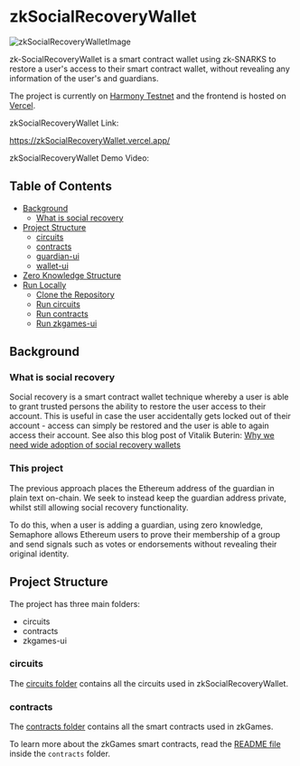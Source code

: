 # zkSocialRecoveryWallet <!-- omit in toc -->
![zkSocialRecoveryWalletImage](https://user-images.githubusercontent.com/52170174/164951489-8f3d9b0a-4334-4dfb-b0d6-b6a87ff81424.png)

zk-SocialRecoveryWallet is a smart contract wallet using zk-SNARKS to restore a user's access to their smart contract wallet, without revealing any information of the user's and guardians.

The project is currently on [Harmony Testnet](https://explorer.pops.one/) and the frontend is hosted on [Vercel](https://github.com/vercel/vercel).

zkSocialRecoveryWallet Link:

<https://zkSocialRecoveryWallet.vercel.app/>

zkSocialRecoveryWallet Demo Video:

## Table of Contents <!-- omit in toc -->

- [Background](#background)
  - [What is social recovery](#social-recovery)
- [Project Structure](#project-structure)
  - [circuits](#circuits)
  - [contracts](#contracts)
  - [guardian-ui](#guardian-ui)
  - [wallet-ui](#wallet-ui)
- [Zero Knowledge Structure](#zero-knowledge-structure)
- [Run Locally](#run-locally)
  - [Clone the Repository](#clone-the-repository)
  - [Run circuits](#run-circuits)
  - [Run contracts](#run-contracts)
  - [Run zkgames-ui](#run-zkgames-ui)

## Background

### What is social recovery
Social recovery is a smart contract wallet technique whereby a user is able to grant trusted persons the ability to restore the user access to their account. This is useful in case the user accidentally gets locked out of their account - access can simply be restored and the user is able to again access their account. See also this blog post of Vitalik Buterin: [Why we need wide adoption of social recovery wallets](https://vitalik.ca/general/2021/01/11/recovery.html)

### This project
The previous approach places the Ethereum address of the guardian in plain text on-chain. We seek to instead keep the guardian address private, whilst still allowing social recovery functionality.

To do this, when a user is adding a guardian, using zero knowledge, Semaphore allows Ethereum users to prove their membership of a group and send signals such as votes or endorsements without revealing their original identity. 

## Project Structure

The project has three main folders:

- circuits
- contracts
- zkgames-ui

### circuits

The [circuits folder](/circuits/) contains all the circuits used in zkSocialRecoveryWallet.

### contracts

The [contracts folder](/contracts/) contains all the smart contracts used in zkGames.

To learn more about the zkGames smart contracts, read the [README file](/contracts/README.md) inside the `contracts` folder.

